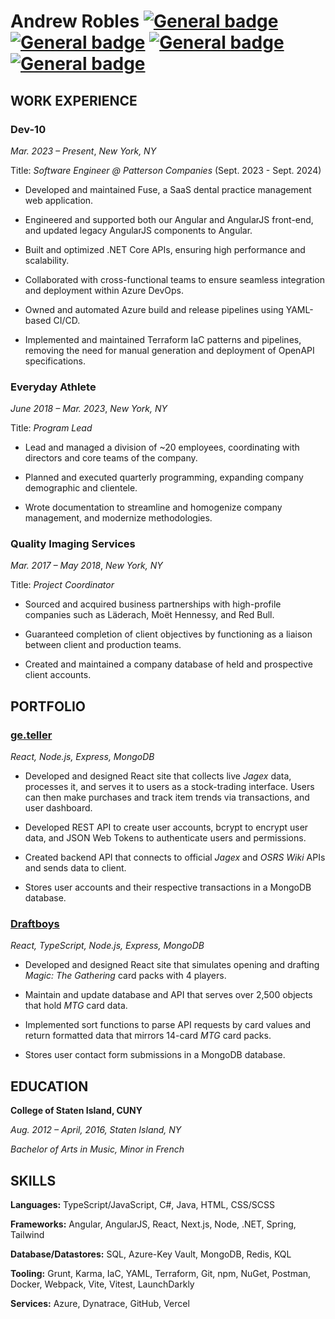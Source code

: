 # Andrew Robles <a href="https://andrewrobles.dev/" target="_blank">[![General badge](https://img.shields.io/badge/Portfolio-c5d8a4.svg)](https://andrewrobles.dev/)</a> <a href="mailto:AndrewJordanRobles@gmail.com" target="_blank">[![General badge](https://img.shields.io/badge/Gmail-red.svg)](mailto:AndrewJordanRobles@gmail.com)</a> <a href="https://www.linkedin.com/in/andrew-robles/" target="_blank">[![General badge](https://img.shields.io/badge/LinkedIn-blue.svg)](https://www.linkedin.com/in/andrew-robles/)</a> <a href="https://drive.google.com/file/d/1kApj1-F92NyJ348c_sUxDH2RR6OP03tk/view" target="_blank">[![General badge](https://img.shields.io/badge/Resume-blueviolet.svg)](https://drive.google.com/file/d/1UeLKqZD5XZXLzjr3CnyzVYUtXKHYg6Eo/view?usp=sharing)</a>


## WORK EXPERIENCE

### Dev-10

_Mar. 2023 – Present_, _New York, NY_

Title: _Software Engineer @ Patterson Companies_ (Sept. 2023 - Sept. 2024)  

- Developed and maintained Fuse, a SaaS dental practice management web application.

- Engineered and supported both our Angular and AngularJS front-end, and updated legacy AngularJS components to Angular.

- Built and optimized .NET Core APIs, ensuring high performance and scalability.

- Collaborated with cross-functional teams to ensure seamless integration and deployment within Azure DevOps.

- Owned and automated Azure build and release pipelines using YAML-based CI/CD.

- Implemented and maintained Terraform IaC patterns and pipelines, removing the need for manual generation and deployment of OpenAPI specifications.


### Everyday Athlete

_June 2018 – Mar. 2023_, _New York, NY_

Title: _Program Lead_  

- Lead and managed a division of ~20 employees, coordinating with directors and core teams of the company.

- Planned and executed quarterly programming, expanding company demographic and clientele.

- Wrote documentation to streamline and homogenize company management, and modernize methodologies.

### Quality Imaging Services

_Mar. 2017 – May 2018_, _New York, NY_

Title: _Project Coordinator_

- Sourced and acquired business partnerships with high-profile companies such as Läderach, Moët Hennessy, and Red Bull.

- Guaranteed completion of client objectives by functioning as a liaison between client and production teams.

- Created and maintained a company database of held and prospective client accounts.

## PORTFOLIO

### [ge.teller](https://ge-teller.com)

_React, Node.js, Express, MongoDB_

- Developed and designed React site that collects live _Jagex_ data, processes it, and serves it to users as a stock-trading  interface. Users can then make purchases and track item trends via transactions, and user dashboard.

- Developed REST API to create user accounts, bcrypt to encrypt user data, and JSON Web Tokens to authenticate users and permissions.

- Created backend API that connects to official _Jagex_ and _OSRS Wiki_ APIs and sends data to client.

- Stores user accounts and their respective transactions in a MongoDB database.

### [Draftboys](https://www.draft-boys.com)

_React, TypeScript, Node.js, Express, MongoDB_

- Developed and designed React site that simulates opening and drafting _Magic: The Gathering_ card packs with 4 players.

- Maintain and update database and API that serves over 2,500 objects that hold _MTG_ card data.

- Implemented sort functions to parse API requests by card values and return formatted data that mirrors 14-card _MTG_ card packs.

- Stores user contact form submissions in a MongoDB database.

## EDUCATION

**College of Staten Island, CUNY** 

_Aug. 2012 – April, 2016, Staten Island, NY_

_Bachelor of Arts in Music, Minor in French_

## SKILLS

**Languages:** TypeScript/JavaScript, C#, Java, HTML, CSS/SCSS

**Frameworks:** Angular, AngularJS, React, Next.js, Node, .NET, Spring, Tailwind

**Database/Datastores:** SQL, Azure-Key Vault, MongoDB, Redis, KQL

**Tooling:** Grunt, Karma, IaC, YAML, Terraform, Git, npm, NuGet, Postman, Docker, Webpack, Vite, Vitest, LaunchDarkly

**Services:** Azure, Dynatrace, GitHub, Vercel
